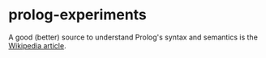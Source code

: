 # prolog-experiments
A good (better) source to understand Prolog's syntax and semantics is the [Wikipedia article](https://en.wikipedia.org/wiki/Prolog_syntax_and_semantics).
